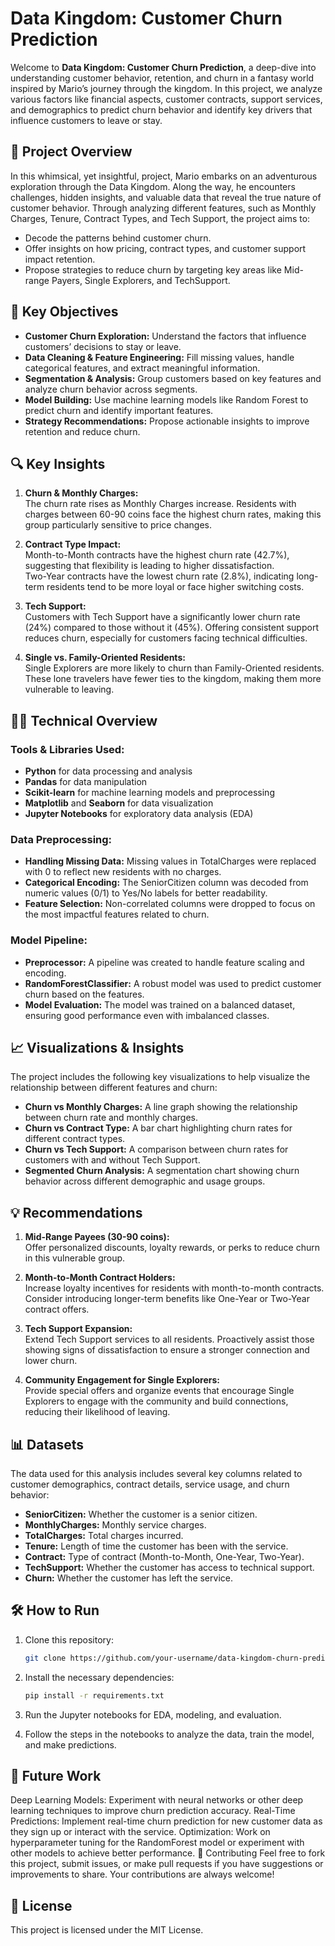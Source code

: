 # Data Kingdom: Customer Churn Prediction

Welcome to **Data Kingdom: Customer Churn Prediction**, a deep-dive into understanding customer behavior, retention, and churn in a fantasy world inspired by Mario’s journey through the kingdom. In this project, we analyze various factors like financial aspects, customer contracts, support services, and demographics to predict churn behavior and identify key drivers that influence customers to leave or stay.

## 🌟 Project Overview

In this whimsical, yet insightful, project, Mario embarks on an adventurous exploration through the Data Kingdom. Along the way, he encounters challenges, hidden insights, and valuable data that reveal the true nature of customer behavior. Through analyzing different features, such as Monthly Charges, Tenure, Contract Types, and Tech Support, the project aims to:

- Decode the patterns behind customer churn.
- Offer insights on how pricing, contract types, and customer support impact retention.
- Propose strategies to reduce churn by targeting key areas like Mid-range Payers, Single Explorers, and TechSupport.

## 🚀 Key Objectives

- **Customer Churn Exploration:** Understand the factors that influence customers’ decisions to stay or leave.
- **Data Cleaning & Feature Engineering:** Fill missing values, handle categorical features, and extract meaningful information.
- **Segmentation & Analysis:** Group customers based on key features and analyze churn behavior across segments.
- **Model Building:** Use machine learning models like Random Forest to predict churn and identify important features.
- **Strategy Recommendations:** Propose actionable insights to improve retention and reduce churn.

## 🔍 Key Insights

1. **Churn & Monthly Charges:**  
   The churn rate rises as Monthly Charges increase. Residents with charges between 60-90 coins face the highest churn rates, making this group particularly sensitive to price changes.

2. **Contract Type Impact:**  
   Month-to-Month contracts have the highest churn rate (42.7%), suggesting that flexibility is leading to higher dissatisfaction.  
   Two-Year contracts have the lowest churn rate (2.8%), indicating long-term residents tend to be more loyal or face higher switching costs.

3. **Tech Support:**  
   Customers with Tech Support have a significantly lower churn rate (24%) compared to those without it (45%). Offering consistent support reduces churn, especially for customers facing technical difficulties.

4. **Single vs. Family-Oriented Residents:**  
   Single Explorers are more likely to churn than Family-Oriented residents. These lone travelers have fewer ties to the kingdom, making them more vulnerable to leaving.

## 🧑‍💻 Technical Overview

### Tools & Libraries Used:
- **Python** for data processing and analysis
- **Pandas** for data manipulation
- **Scikit-learn** for machine learning models and preprocessing
- **Matplotlib** and **Seaborn** for data visualization
- **Jupyter Notebooks** for exploratory data analysis (EDA)

### Data Preprocessing:
- **Handling Missing Data:** Missing values in TotalCharges were replaced with 0 to reflect new residents with no charges.
- **Categorical Encoding:** The SeniorCitizen column was decoded from numeric values (0/1) to Yes/No labels for better readability.
- **Feature Selection:** Non-correlated columns were dropped to focus on the most impactful features related to churn.

### Model Pipeline:
- **Preprocessor:** A pipeline was created to handle feature scaling and encoding.
- **RandomForestClassifier:** A robust model was used to predict customer churn based on the features.
- **Model Evaluation:** The model was trained on a balanced dataset, ensuring good performance even with imbalanced classes.

## 📈 Visualizations & Insights

The project includes the following key visualizations to help visualize the relationship between different features and churn:
- **Churn vs Monthly Charges:** A line graph showing the relationship between churn rate and monthly charges.
- **Churn vs Contract Type:** A bar chart highlighting churn rates for different contract types.
- **Churn vs Tech Support:** A comparison between churn rates for customers with and without Tech Support.
- **Segmented Churn Analysis:** A segmentation chart showing churn behavior across different demographic and usage groups.

## 💡 Recommendations

1. **Mid-Range Payees (30-90 coins):**  
   Offer personalized discounts, loyalty rewards, or perks to reduce churn in this vulnerable group.

2. **Month-to-Month Contract Holders:**  
   Increase loyalty incentives for residents with month-to-month contracts. Consider introducing longer-term benefits like One-Year or Two-Year contract offers.

3. **Tech Support Expansion:**  
   Extend Tech Support services to all residents. Proactively assist those showing signs of dissatisfaction to ensure a stronger connection and lower churn.

4. **Community Engagement for Single Explorers:**  
   Provide special offers and organize events that encourage Single Explorers to engage with the community and build connections, reducing their likelihood of leaving.

## 📊 Datasets

The data used for this analysis includes several key columns related to customer demographics, contract details, service usage, and churn behavior:
- **SeniorCitizen:** Whether the customer is a senior citizen.
- **MonthlyCharges:** Monthly service charges.
- **TotalCharges:** Total charges incurred.
- **Tenure:** Length of time the customer has been with the service.
- **Contract:** Type of contract (Month-to-Month, One-Year, Two-Year).
- **TechSupport:** Whether the customer has access to technical support.
- **Churn:** Whether the customer has left the service.

## 🛠️ How to Run

1. Clone this repository:

   ```bash
   git clone https://github.com/your-username/data-kingdom-churn-prediction.git
2. Install the necessary dependencies:

   ```bash
   pip install -r requirements.txt
3. Run the Jupyter notebooks for EDA, modeling, and evaluation.
4. Follow the steps in the notebooks to analyze the data, train the model, and make predictions.

## 🚀 Future Work
Deep Learning Models: Experiment with neural networks or other deep learning techniques to improve churn prediction accuracy.
Real-Time Predictions: Implement real-time churn prediction for new customer data as they sign up or interact with the service.
Optimization: Work on hyperparameter tuning for the RandomForest model or experiment with other models to achieve better performance.
🙌 Contributing
Feel free to fork this project, submit issues, or make pull requests if you have suggestions or improvements to share. Your contributions are always welcome!

## 📄 License
This project is licensed under the MIT License.

